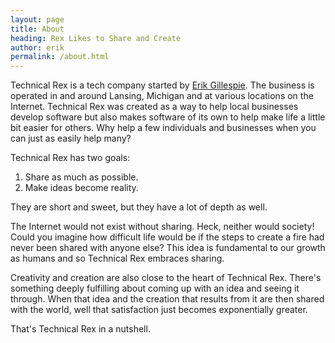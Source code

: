 ```yaml
---
layout: page
title: About
heading: Rex Likes to Share and Create
author: erik
permalink: /about.html
---
```


Technical Rex is a tech company started by [Erik Gillespie](mailto:erik.gillespie@technicalrex.com). The business is operated in and around Lansing, Michigan and at various locations on the Internet. Technical Rex was created as a way to help local businesses develop software but also makes software of its own to help make life a little bit easier for others. Why help a few individuals and businesses when you can just as easily help many?

Technical Rex has two goals:

1. Share as much as possible.
2. Make ideas become reality.

They are short and sweet, but they have a lot of depth as well.

The Internet would not exist without sharing. Heck, neither would society! Could you imagine how difficult life would be if the steps to create a fire had never been shared with anyone else? This idea is fundamental to our growth as humans and so Technical Rex embraces sharing.

Creativity and creation are also close to the heart of Technical Rex. There's something deeply fulfilling about coming up with an idea and seeing it through. When that idea and the creation that results from it are then shared with the world, well that satisfaction just becomes exponentially greater.

That's Technical Rex in a nutshell.
